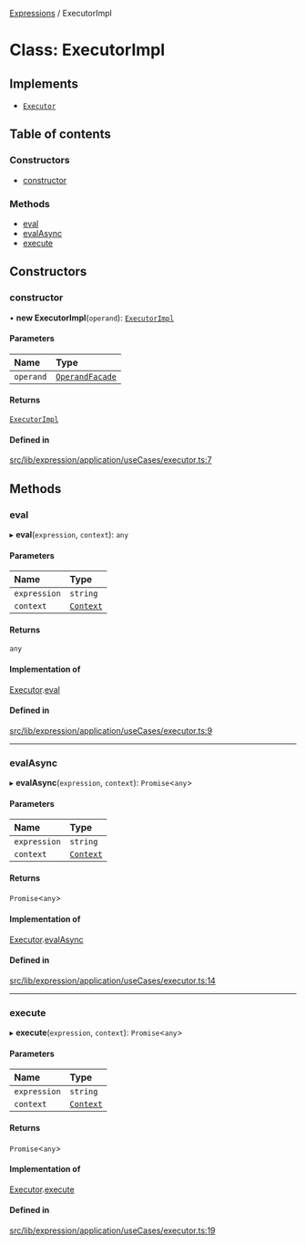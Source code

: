 [Expressions](../README.md) / ExecutorImpl

# Class: ExecutorImpl

## Implements

- [`Executor`](../interfaces/Executor.md)

## Table of contents

### Constructors

- [constructor](ExecutorImpl.md#constructor)

### Methods

- [eval](ExecutorImpl.md#eval)
- [evalAsync](ExecutorImpl.md#evalasync)
- [execute](ExecutorImpl.md#execute)

## Constructors

### constructor

• **new ExecutorImpl**(`operand`): [`ExecutorImpl`](ExecutorImpl.md)

#### Parameters

| Name | Type |
| :------ | :------ |
| `operand` | [`OperandFacade`](../interfaces/OperandFacade.md) |

#### Returns

[`ExecutorImpl`](ExecutorImpl.md)

#### Defined in

[src/lib/expression/application/useCases/executor.ts:7](https://github.com/data7expressions/3xpr/blob/2bf95c0/src/lib/expression/application/useCases/executor.ts#L7)

## Methods

### eval

▸ **eval**(`expression`, `context`): `any`

#### Parameters

| Name | Type |
| :------ | :------ |
| `expression` | `string` |
| `context` | [`Context`](Context.md) |

#### Returns

`any`

#### Implementation of

[Executor](../interfaces/Executor.md).[eval](../interfaces/Executor.md#eval)

#### Defined in

[src/lib/expression/application/useCases/executor.ts:9](https://github.com/data7expressions/3xpr/blob/2bf95c0/src/lib/expression/application/useCases/executor.ts#L9)

___

### evalAsync

▸ **evalAsync**(`expression`, `context`): `Promise`\<`any`\>

#### Parameters

| Name | Type |
| :------ | :------ |
| `expression` | `string` |
| `context` | [`Context`](Context.md) |

#### Returns

`Promise`\<`any`\>

#### Implementation of

[Executor](../interfaces/Executor.md).[evalAsync](../interfaces/Executor.md#evalasync)

#### Defined in

[src/lib/expression/application/useCases/executor.ts:14](https://github.com/data7expressions/3xpr/blob/2bf95c0/src/lib/expression/application/useCases/executor.ts#L14)

___

### execute

▸ **execute**(`expression`, `context`): `Promise`\<`any`\>

#### Parameters

| Name | Type |
| :------ | :------ |
| `expression` | `string` |
| `context` | [`Context`](Context.md) |

#### Returns

`Promise`\<`any`\>

#### Implementation of

[Executor](../interfaces/Executor.md).[execute](../interfaces/Executor.md#execute)

#### Defined in

[src/lib/expression/application/useCases/executor.ts:19](https://github.com/data7expressions/3xpr/blob/2bf95c0/src/lib/expression/application/useCases/executor.ts#L19)
